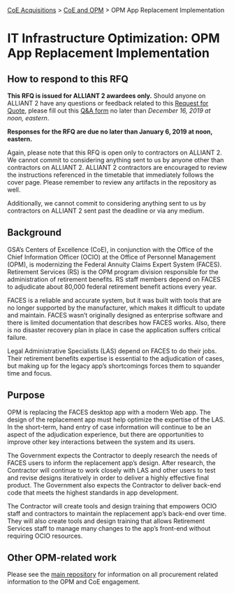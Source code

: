 [CoE Acquisitions](https://github.com/GSA/coe-acquisitions) > [CoE and OPM](https://github.com/GSA/coe-opm-acquisitions) > OPM App Replacement Implementation

# IT Infrastructure Optimization: OPM App Replacement Implementation

## How to respond to this RFQ

**This RFQ is issued for ALLIANT 2 awardees only.** Should anyone on ALLIANT 2 have any questions or feedback related to this [Request for Quote](https://github.com/GSA/coe-opm-app-replacement/blob/master/RFQ-OPM-App-Replacement.pdf), please fill out this [Q&A form](https://docs.google.com/forms/d/e/1FAIpQLSf29U-QbDB2pM6TmezNBUJq-y32ukEEMNUjBLpcO62dytuJ1Q/viewform) no later than *December 16, 2019 at noon, eastern*.

**Responses for the RFQ are due no later than January 6, 2019 at noon, eastern.**

Again, please note that this RFQ is open only to contractors on ALLIANT 2. We cannot commit to considering anything sent to us by anyone other than contractors on ALLIANT 2. ALLIANT 2 contractors are encouraged to review the instructions referenced in the timetable that immediately follows the cover page. Please remember to review any artifacts in the repository as well. 

Additionally, we cannot commit to considering anything sent to us by contractors on ALLIANT 2 sent past the deadline or via any medium. 

## Background

GSA’s Centers of Excellence (CoE), in conjunction with the Office of the Chief Information Officer (OCIO) at the Office of Personnel Management (OPM), is modernizing the Federal Annuity Claims Expert System (FACES). Retirement Services (RS) is the OPM program division responsible for the administration of retirement benefits. RS staff members depend on FACES to adjudicate about 80,000 federal retirement benefit actions every year.

FACES is a reliable and accurate system, but it was built with tools that are no longer supported by the manufacturer, which makes it difficult to update and maintain. FACES wasn’t originally designed as enterprise software and there is limited documentation that describes how FACES works. Also, there is no disaster recovery plan in place in case the application suffers critical failure.

Legal Administrative Specialists (LAS) depend on FACES to do their jobs. Their retirement benefits expertise is essential to the adjudication of cases, but making up for the legacy app’s shortcomings forces them to squander time and focus.

## Purpose

OPM is replacing the FACES desktop app with a modern Web app. The design of the replacement app must help optimize the expertise of the LAS. In the short-term, hand entry of case information will continue to be an aspect of the adjudication experience, but there are opportunities to improve other key interactions between the system and its users.

The Government expects the Contractor to deeply research the needs of FACES users to inform the replacement app’s design. After research, the Contractor will continue to work closely with LAS and other users to test and revise designs iteratively in order to deliver a highly effective final product. The Government also expects the Contractor to deliver back-end code that meets the highest standards in app development.

The Contractor will create tools and design training that empowers OCIO staff and contractors to maintain the replacement app’s back-end over time. They will also create tools and design training that allows Retirement Services staff to manage many changes to the app’s front-end without requiring OCIO resources.

## Other OPM-related work
Please see the [main repository](https://github.com/GSA/coe-opm-acquisitions/) for information on all procurement related information to the OPM and CoE engagement.
